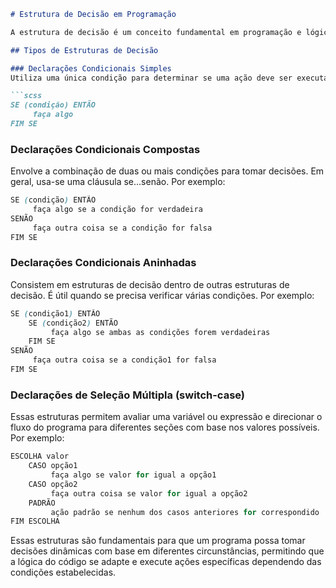 ```markdown
# Estrutura de Decisão em Programação

A estrutura de decisão é um conceito fundamental em programação e lógica de computação, permitindo que um programa faça escolhas com base em condições específicas. Ela é frequentemente implementada por meio de instruções condicionais, que direcionam o fluxo do programa com base em testes lógicos.

## Tipos de Estruturas de Decisão

### Declarações Condicionais Simples
Utiliza uma única condição para determinar se uma ação deve ser executada. Por exemplo, em pseudocódigo:

```scss
SE (condição) ENTÃO
     faça algo
FIM SE
```

### Declarações Condicionais Compostas
Envolve a combinação de duas ou mais condições para tomar decisões. Em geral, usa-se uma cláusula se...senão. Por exemplo:

```css
SE (condição) ENTÃO
     faça algo se a condição for verdadeira
SENÃO
     faça outra coisa se a condição for falsa
FIM SE
```

### Declarações Condicionais Aninhadas
Consistem em estruturas de decisão dentro de outras estruturas de decisão. É útil quando se precisa verificar várias condições. Por exemplo:

```scss
SE (condição1) ENTÃO
    SE (condição2) ENTÃO
         faça algo se ambas as condições forem verdadeiras
    FIM SE
SENÃO
     faça outra coisa se a condição1 for falsa
FIM SE
```

### Declarações de Seleção Múltipla (switch-case)
Essas estruturas permitem avaliar uma variável ou expressão e direcionar o fluxo do programa para diferentes seções com base nos valores possíveis. Por exemplo:

```objectivec
ESCOLHA valor
    CASO opção1
         faça algo se valor for igual a opção1
    CASO opção2
         faça outra coisa se valor for igual a opção2
    PADRÃO
         ação padrão se nenhum dos casos anteriores for correspondido
FIM ESCOLHA
```

Essas estruturas são fundamentais para que um programa possa tomar decisões dinâmicas com base em diferentes circunstâncias, permitindo que a lógica do código se adapte e execute ações específicas dependendo das condições estabelecidas.
